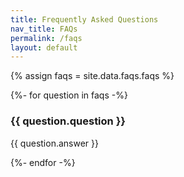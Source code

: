 ```yaml
---
title: Frequently Asked Questions
nav_title: FAQs
permalink: /faqs
layout: default
---
```

{% assign faqs = site.data.faqs.faqs %}

<div class="grid_container">
 {%- for question in faqs -%}
    <div class="grid_item">
      <h3>{{ question.question }}</h3>
      <p>{{ question.answer }}</p>
    </div>
  {%- endfor -%}
</div>